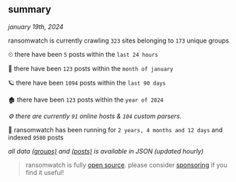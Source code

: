 
## summary
_january 19th, 2024_

ransomwatch is currently crawling `323` sites belonging to `173` unique groups

⏲ there have been `5` posts within the `last 24 hours`

🦈 there have been `123` posts within the `month of january`

🪐 there have been `1094` posts within the `last 90 days`

🏚 there have been `123` posts within the `year of 2024`

_⚙️ there are currently `91` online hosts & `104` custom parsers._

🦕 ransomwatch has been running for `2 years, 4 months and 12 days` and indexed `9580` posts

_all data  [(groups)](http://ransomwhat.telemetry.ltd/groups) and [(posts)](http://ransomwhat.telemetry.ltd/posts) is available in JSON (updated hourly)_

> ransomwatch is fully [open source](https://github.com/joshhighet/ransomwatch#ransomwatch--). please consider [sponsoring](https://github.com/sponsors/joshhighet) if you find it useful!
